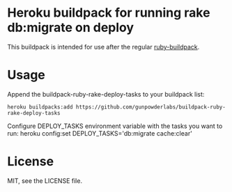 # Heroku buildpack for running rake db:migrate on deploy

This buildpack is intended for use after the regular [ruby-buildpack].

# Usage

Append the buildpack-ruby-rake-deploy-tasks to your buildpack list:

```
heroku buildpacks:add https://github.com/gunpowderlabs/buildpack-ruby-rake-deploy-tasks
```

Configure DEPLOY_TASKS environment variable with the tasks you want to run:
heroku config:set DEPLOY_TASKS='db:migrate cache:clear'

# License

MIT, see the LICENSE file.

[ruby-buildpack]:https://github.com/heroku/heroku-buildpack-ruby
